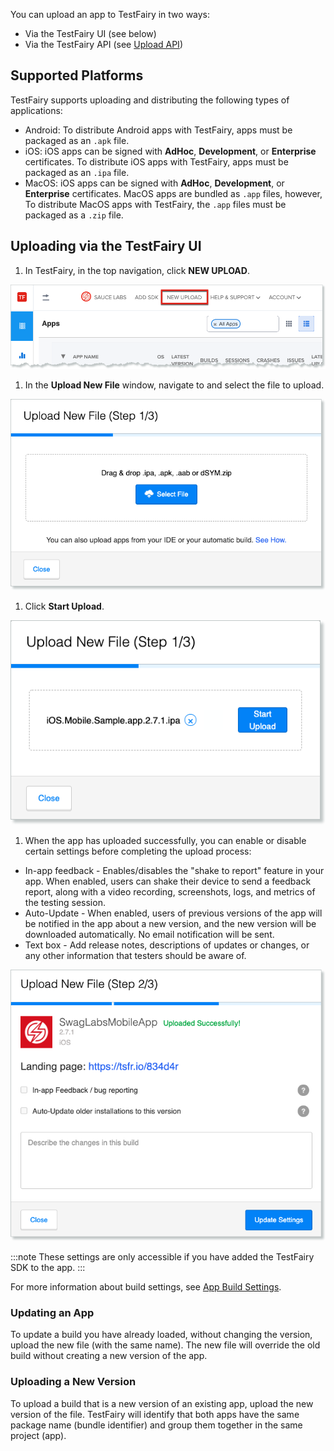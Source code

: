 You can upload an app to TestFairy in two ways:
* Via the TestFairy UI (see below)
* Via the TestFairy API (see [Upload API](https://docs.testfairy.com/API/Upload_API.html))

## Supported Platforms
TestFairy supports uploading and distributing the following types of applications:
  * Android: To distribute Android apps with TestFairy, apps must be packaged as an `.apk` file.
  * iOS: iOS apps can be signed with __AdHoc__, __Development__, or __Enterprise__ certificates. To distribute iOS apps with TestFairy, apps must be packaged as an `.ipa` file.
  * MacOS: iOS apps can be signed with __AdHoc__, __Development__, or __Enterprise__ certificates. MacOS apps are bundled as `.app` files, however, To distribute MacOS apps with TestFairy, the `.app` files must be packaged as a `.zip` file.

## Uploading via the TestFairy UI
1. In TestFairy, in the top navigation, click **NEW UPLOAD**.

![NEW UPLOAD](/img/getting-started/upload/new-upload-nav.png)

1. In the **Upload New File** window, navigate to and select the file to upload.

![Select file to upload](/img/getting-started/upload/upload-select-file.png)

1. Click **Start Upload**.

![Start Upload](/img/getting-started/upload/upload-start-upload.png)

1. When the app has uploaded successfully, you can enable or disable certain settings before completing the upload process:
  * In-app feedback - Enables/disables the "shake to report" feature in your app. When enabled, users can shake their device to send a feedback report, along with a video recording, screenshots, logs, and metrics of the testing session.
  * Auto-Update - When enabled, users of previous versions of the app will be notified in the app about a new version, and the new version will be downloaded automatically. No email notification will be sent.
  * Text box - Add release notes, descriptions of updates or changes, or any other information that testers should be aware of.

![Upload settings](/img/getting-started/upload/upload-settings.png)

  :::note
  These settings are only accessible if you have added the TestFairy SDK to the app.
  :::

For more information about build settings, see [App Build Settings](https://docs.testfairy.com/Getting_Started/App_Build_Settings.html).

### Updating an App

To update a build you have already loaded, without changing the version, upload the new file (with the same name). The new file will override the old build without creating a new version of the app.

### Uploading a New Version

To upload a build that is a new version of an existing app, upload the new version of the file. TestFairy will identify that both apps have the same package name (bundle identifier) and group them together in the same project (app).
